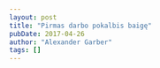 ```yaml
---
layout: post
title: "Pirmas darbo pokalbis baigę"
pubDate: 2017-04-26
author: "Alexander Garber"
tags: []
---
```


<br>
